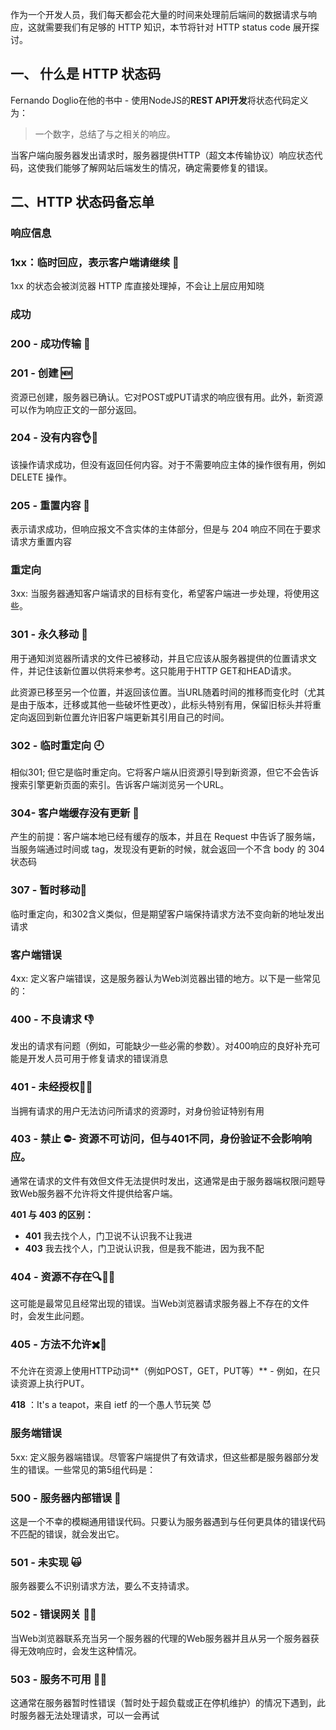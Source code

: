 作为一个开发人员，我们每天都会花大量的时间来处理前后端间的数据请求与响应，这就需要我们有足够的 HTTP 知识，本节将针对 HTTP status code 展开探讨。

## 一、 什么是 HTTP 状态码

Fernando Doglio在他的书中 - 使用NodeJS的**REST API开发**将状态代码定义为：

> 一个数字，总结了与之相关的响应。

当客户端向服务器发出请求时，服务器提供HTTP（超文本传输协议）响应状态代码，这使我们能够了解网站后端发生的情况，确定需要修复的错误。



## 二、HTTP 状态码备忘单

### 响应信息

### 1xx：临时回应，表示客户端请继续 📝

1xx 的状态会被浏览器 HTTP 库直接处理掉，不会让上层应用知晓



### 成功

### 200 - 成功传输 💯

### 201 - 创建 🆕

资源已创建，服务器已确认。它对POST或PUT请求的响应很有用。此外，新资源可以作为响应正文的一部分返回。

### 204 - 没有内容👌🥚

该操作请求成功，但没有返回任何内容。对于不需要响应主体的操作很有用，例如 DELETE 操作。

### 205 - 重置内容 🐾

表示请求成功，但响应报文不含实体的主体部分，但是与 204 响应不同在于要求请求方重置内容



### 重定向

3xx: 当服务器通知客户端请求的目标有变化，希望客户端进一步处理，将使用这些。

### 301 - 永久移动 🏃

 用于通知浏览器所请求的文件已被移动，并且它应该从服务器提供的位置请求文件，并记住该新位置以供将来参考。这只能用于HTTP GET和HEAD请求。

此资源已移至另一个位置，并返回该位置。当URL随着时间的推移而变化时（尤其是由于版本，迁移或其他一些破坏性更改），此标头特别有用，保留旧标头并将重定向返回到新位置允许旧客户端更新其引用自己的时间。

### 302 - 临时重定向 🕘

相似301; 但它是临时重定向。它将客户端从旧资源引导到新资源，但它不会告诉搜索引擎更新页面的索引。告诉客户端浏览另一个URL。

### 304- 客户端缓存没有更新 👯

产生的前提：客户端本地已经有缓存的版本，并且在 Request 中告诉了服务端，当服务端通过时间或 tag，发现没有更新的时候，就会返回一个不含 body 的 304 状态码

### 307 - 暂时移动🚶

临时重定向，和302含义类似，但是期望客户端保持请求方法不变向新的地址发出请求



### 客户端错误

4xx: 定义客户端错误，这是服务器认为Web浏览器出错的地方。以下是一些常见的：

### 400 - 不良请求 👎

发出的请求有问题（例如，可能缺少一些必需的参数）。对400响应的良好补充可能是开发人员可用于修复请求的错误消息

### 401 - 未经授权🚫🚫️

当拥有请求的用户无法访问所请求的资源时，对身份验证特别有用

### 403 - 禁止 ⛔️- 资源不可访问，但与401不同，身份验证不会影响响应。

通常在请求的文件有效但文件无法提供时发出，这通常是由于服务器端权限问题导致Web服务器不允许将文件提供给客户端。

**401 与 403 的区别：**

-  **401** 我去找个人，门卫说不认识我不让我进
-  **403** 我去找个人，门卫说认识我，但是我不能进，因为我不配

### 404 - 资源不存在🔍🔎🔦

这可能是最常见且经常出现的错误。当Web浏览器请求服务器上不存在的文件时，会发生此问题。

### 405 - 方法不允许✖️🙅

不允许在资源上使用HTTP动词**（例如POST，GET，PUT等）** - 例如，在只读资源上执行PUT。

**418** ：It's a teapot，来自 ietf 的一个愚人节玩笑 😈



### 服务端错误

5xx: 定义服务器端错误。尽管客户端提供了有效请求，但这些都是服务器部分发生的错误。一些常见的第5组代码是：

### 500 - 服务器内部错误 🙈

这是一个不幸的模糊通用错误代码。只要认为服务器遇到与任何更具体的错误代码不匹配的错误，就会发出它。

### 501 - 未实现 🙀

服务器要么不识别请求方法，要么不支持请求。

### 502 - 错误网关 🤦‍♀

当Web浏览器联系充当另一个服务器的代理的Web服务器并且从另一个服务器获得无效响应时，会发生这种情况。

### 503 - 服务不可用 🤭👻

 这通常在服务器暂时性错误（暂时处于超负载或正在停机维护）的情况下遇到，此时服务器无法处理请求，可以一会再试

##### 

